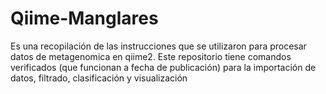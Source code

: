 # Qiime-Manglares
Es una recopilación de las instrucciones que se utilizaron para procesar datos de metagenomica en qiime2. Este repositorio tiene comandos verificados (que funcionan a fecha de publicación)  para la importación de datos, filtrado, clasificación y visualización 
